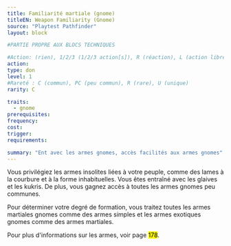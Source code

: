 ```yaml
---
title: Familiarité martiale (gnome)
titleEN: Weapon Familiarity (Gnome)
source: "Playtest Pathfinder"
layout: block

#PARTIE PROPRE AUX BLOCS TECHNIQUES

#Action: (rien), 1/2/3 (1/2/3 action[s]), R (réaction), L (action libre)
action: 
type: don
level: 1
#Rareté : C (commun), PC (peu commun), R (rare), U (unique)
rarity: C

traits:
  - gnome
prerequisites: 
frequency:
cost:
trigger:
requirements:

summary: "Ent avec les armes gnomes, accès facilités aux armes gnomes"
---
```


Vous privilégiez les armes insolites liées à votre peuple, comme des lames à la courbure et à la forme inhabituelles. Vous êtes entraîné avec les glaives et les kukris. De plus, vous gagnez accès à toutes les armes gnomes peu communes. 

Pour déterminer votre degré de formation, vous traitez toutes les armes martiales gnomes comme des armes simples et les armes exotiques gnomes comme des armes martiales.

Pour plus d'informations sur les armes, voir page <mark>178</mark>.